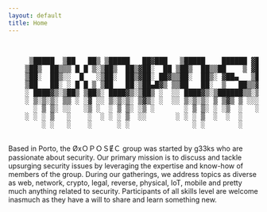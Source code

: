 ```yaml
---
layout: default
title: Home
---
```


<br>
<div class="center">
    <pre style="background-color=#ffffff;">
     ▒█████  ▒██   ██▒ ▒█████   ██▓███   ▒█████    ██████ ▓█████ ▄████▄
    ▒██▒  ██▒▒▒ █ █ ▒░▒██▒  ██▒▓██░  ██ ▒██▒  ██▒▒██    ▒ ▓█   ▀▒██▀ ▀█
    ▒██░  ██▒░░  █   ░▒██░  ██▒▓██░ ██▓▒▒██░  ██▒░ ▓██▄   ▒███  ▒▓█    ▄
    ▒██   ██░ ░ █ █ ▒ ▒██   ██░▒██▄█▓▒ ▒▒██   ██░  ▒   ██▒▒▓█  ▄▒▓▓▄ ▄██
    ░ ████▓▒░▒██▒ ▒██▒░ ████▓▒░▒██▒ ░  ░░ ████▓▒░▒██████▒▒░▒████▒ ▓███▀
    ░ ▒░▒░▒░ ▒▒ ░ ░▓ ░░ ▒░▒░▒░ ▒▓▒░ ░  ░░ ▒░▒░▒░ ▒ ▒▓▒ ▒ ░░░ ▒░ ░ ░▒ ▒
      ░ ▒ ▒░ ░░   ░▒ ░  ░ ▒ ▒░ ░▒ ░       ░ ▒ ▒░ ░ ░▒  ░   ░ ░    ░  ▒
    ░ ░ ░ ▒   ░    ░  ░ ░ ░ ▒  ░░       ░ ░ ░ ▒  ░  ░  ░     ░  ░
        ░ ░   ░    ░      ░ ░               ░ ░        ░     ░  ░ ░
    </pre>
</div>

Based in Porto, the ØxＯＰＯＳɆＣ group was started by g33ks who are passionate about security. Our primary mission is to discuss and tackle upsurging security issues by leveraging the expertise and know-how of members of the group. During our gatherings, we address topics as diverse as web, network, crypto, legal, reverse, physical, IoT, mobile and pretty much anything related to security. Participants of all skills level are welcome inasmuch as they have a will to share and learn something new.
